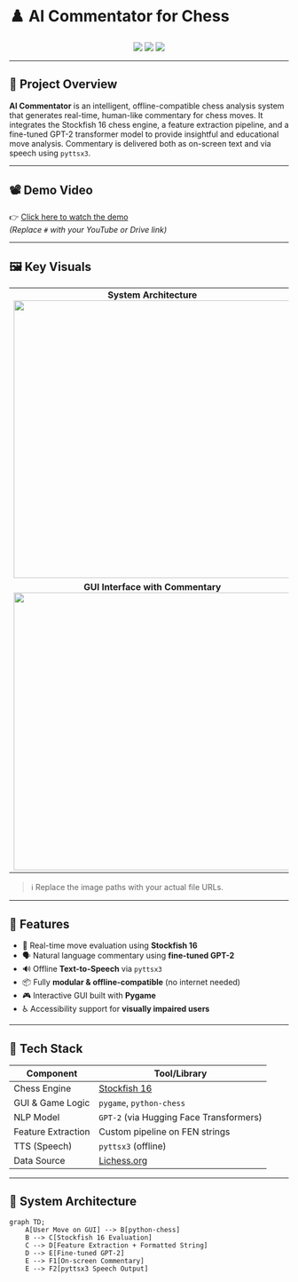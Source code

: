 # ♟️ AI Commentator for Chess

<p align="center">
  <img src="https://img.shields.io/badge/Project-Type:AI_Chess_Commentary-blue?style=flat-square" />
  <img src="https://img.shields.io/badge/Status-Completed-brightgreen?style=flat-square" />
  <img src="https://img.shields.io/badge/Made%20at-REVA%20University-orange?style=flat-square" />
</p>

---

## 🎯 Project Overview

**AI Commentator** is an intelligent, offline-compatible chess analysis system that generates real-time, human-like commentary for chess moves. It integrates the Stockfish 16 chess engine, a feature extraction pipeline, and a fine-tuned GPT-2 transformer model to provide insightful and educational move analysis. Commentary is delivered both as on-screen text and via speech using `pyttsx3`.

---

## 📽️ Demo Video

👉 [Click here to watch the demo](#)  
_(Replace `#` with your YouTube or Drive link)_

---

## 🖼️ Key Visuals

<table>
<tr>
<td align="center"><strong>System Architecture</strong><br><img src="path/to/system_architecture.png" width="500"/></td>
<td align="center"><strong>Model Loss Curve</strong><br><img src="path/to/loss_curve.png" width="500"/></td>
</tr>
<tr>
<td align="center"><strong>GUI Interface with Commentary</strong><br><img src="path/to/gui_screenshot.png" width="500"/></td>
</tr>
</table>

> ℹ️ Replace the image paths with your actual file URLs.

---

## 🚀 Features

- 🧠 Real-time move evaluation using **Stockfish 16**
- 🗣️ Natural language commentary using **fine-tuned GPT-2**
- 🔊 Offline **Text-to-Speech** via `pyttsx3`
- 📦 Fully **modular & offline-compatible** (no internet needed)
- 🎮 Interactive GUI built with **Pygame**
- ♿ Accessibility support for **visually impaired users**

---

## 🔧 Tech Stack

| Component                  | Tool/Library                        |
|---------------------------|-------------------------------------|
| Chess Engine              | [Stockfish 16](https://stockfishchess.org) |
| GUI & Game Logic          | `pygame`, `python-chess`            |
| NLP Model                 | `GPT-2` (via Hugging Face Transformers) |
| Feature Extraction        | Custom pipeline on FEN strings      |
| TTS (Speech)              | `pyttsx3` (offline)                 |
| Data Source               | [Lichess.org](https://lichess.org/) |

---

## 📐 System Architecture

```mermaid
graph TD;
    A[User Move on GUI] --> B[python-chess]
    B --> C[Stockfish 16 Evaluation]
    C --> D[Feature Extraction + Formatted String]
    D --> E[Fine-tuned GPT-2]
    E --> F1[On-screen Commentary]
    E --> F2[pyttsx3 Speech Output]
